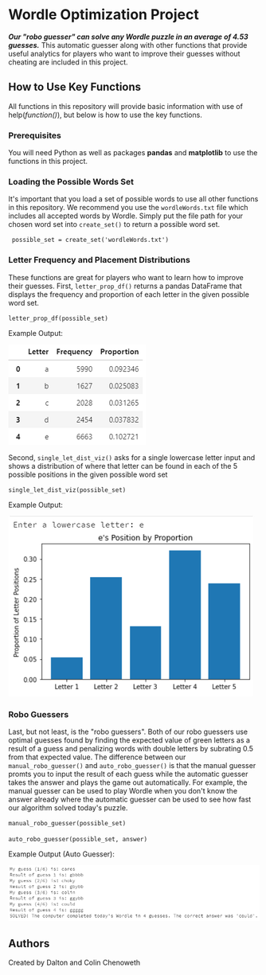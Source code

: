 # Wordle Optimization Project

***Our "robo guesser" can solve any Wordle puzzle in an average of 4.53 guesses.*** This automatic guesser along with other functions that provide useful analytics for players who want to improve their guesses without cheating are included in this project.

## How to Use Key Functions
All functions in this repository will provide basic information with use of help(*function()*), but below is how to use the key functions.
### Prerequisites
You will need Python as well as packages **pandas** and **matplotlib** to use the functions in this project.
### Loading the Possible Words Set
It's important that you load a set of possible words to use all other functions in this repository. We recommend you use the `wordleWords.txt` file which includes all accepted words by Wordle. Simply put the file path for your chosen word set into `create_set()` to return a possible word set.
```
 possible_set = create_set('wordleWords.txt')
```
### Letter Frequency and Placement Distributions
These functions are great for players who want to learn how to improve their guesses. First, `letter_prop_df()` returns a pandas DataFrame that displays the frequency and proportion of each letter in the given possible word set.
```
letter_prop_df(possible_set)
```
Example Output:

![letter_prop_df() Example](zLetterPropDfExample.png)

Second, `single_let_dist_viz()` asks for a single lowercase letter input and shows a distribution of where that letter can be found in each of the 5 possible positions in the given possible word set
```
single_let_dist_viz(possible_set)
```
Example Output:

![single_let_dist_viz() Example](zSingleLetDistVizExample.png)

### Robo Guessers
Last, but not least, is the "robo guessers". Both of our robo guessers use optimal guesses found by finding the expected value of green letters as a result of a guess and penalizing words with double letters by subrating 0.5 from that expected value. The difference between our `manual_robo_guesser()` and `auto_robo_guesser()` is that the manual guesser promts you to input the result of each guess while the automatic guesser takes the answer and plays the game out automatically. For example, the manual guesser can be used to play Wordle when you don't know the answer already where the automatic guesser can be used to see how fast our algorithm solved today's puzzle.
```
manual_robo_guesser(possible_set)

auto_robo_guesser(possible_set, answer)
```
Example Output (Auto Guesser):

![auto_robo_guesser() Example](zAutoRoboGuesserExample.png)

## Authors
Created by Dalton and Colin Chenoweth
